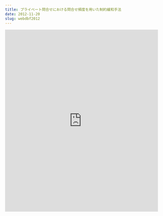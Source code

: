 ```yaml
---
title: プライベート問合せにおける問合せ頻度を用いた制約緩和手法
date: 2012-11-20
slug: webdbf2012
---
```

<iframe class="scribd_iframe_embed" src="https://www.scribd.com/embeds/114581156/content?start_page=1&view_mode=scroll&access_key=key-b1prvoz7vur5jxtobq5&show_recommendations=true" data-auto-height="false" data-aspect-ratio="0.7068965517241379" scrolling="no" id="doc_55226" width="100%" height="600" frameborder="0"></iframe>

